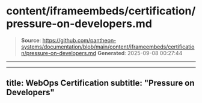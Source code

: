 # content/iframeembeds/certification/pressure-on-developers.md

> **Source**: https://github.com/pantheon-systems/documentation/blob/main/content/iframeembeds/certification/pressure-on-developers.md
> **Generated**: 2025-09-08 00:27:44

---

---
title: WebOps Certification
subtitle: "Pressure on Developers"
---

<Partial file="certification-guide/pressure-on-developers.md" />
